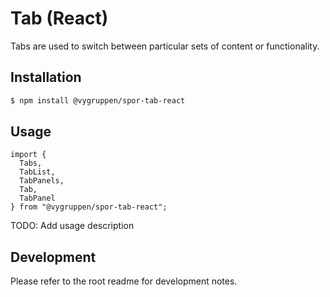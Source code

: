 # Tab (React)

Tabs are used to switch between particular sets of content or functionality.
## Installation

```bash
$ npm install @vygruppen/spor-tab-react
```

## Usage

```tsx
import {
  Tabs, 
  TabList, 
  TabPanels, 
  Tab, 
  TabPanel
} from "@vygruppen/spor-tab-react";
```
TODO: Add usage description

## Development

Please refer to the root readme for development notes.
